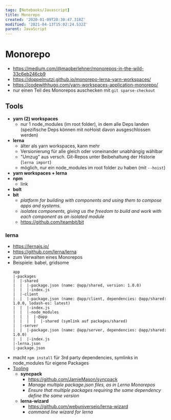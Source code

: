 ```yaml
---
tags: [Notebooks/Javascript]
title: Monorepo
created: '2020-01-09T20:30:47.318Z'
modified: '2021-04-13T15:02:24.532Z'
parent: JavaScript
---
```


# Monorepo
- <https://medium.com/@maoberlehner/monorepos-in-the-wild-33c6eb246cb9>
- <https://doppelmutzi.github.io/monorepo-lerna-yarn-workspaces/>
- <https://codewithhugo.com/yarn-workspaces-application-monorepo/>
- nur einen Teil des Monorepos auschecken mit `git sparse-checkout`


## Tools
- **yarn (2) workspaces**
  - nur 1 node_modules (im root folder), in dem alle Deps landen (spezifische Deps können mit noHoist davon ausgeschlossen werden)
- **lerna**
  - älter als yarn workspaces, kann mehr
  - Versionierung für alle gleich oder voneinander unabhängig wählbar
  - "Umzug" aus versch. Git-Repos unter Beibehaltung der Historie (`lerna import`)
  - möglich, nur ein node_modules im root folder zu haben (mit `--hoist`)
- **yarn workspaces + lerna**
- **npm**
  - link
- **bolt**
- **bit**
  - *platform for building with components and using them to compose apps and systems.*
  - *isolates components, giving us the freedom to build and work with each component as an isolated module*
  - <https://github.com/teambit/bit>

### lerna
- <https://lernajs.io/>
- <https://github.com/lerna/lerna>
- zum Verwalten eines Monorepos
- Beispiele: babel, gridsome
  ```
  app
  |-packages
  |  |-shared
  |  |  |-package.json (name: @app/shared, version: 1.0.0)
  |  |  |-index.js
  |  |-client
  |  |  |-package.json (name: @app/client, dependencies: @app/shared: 1.0.0, lodash-es: latest)
  |  |  |-index.js
  |  |  |-node_modules
  |  |  |  |-@app
  |  |  |  |  |-shared (symlink auf packages/shared)
  |  |-server
  |  |  |-package.json (name: @app/server, dependencies: @app/shared: 1.0.0)
  |  |  |-index.js
  |-lerna.json
  |-package.json
  ```
- macht `npm install` für 3rd party dependencies, symlinks in node_modules für eigene Packages
- <u>Tooling</u>
  - **syncpack**
    - <https://github.com/JamieMason/syncpack>
    - *Manage multiple package.json files, as in Lerna Monorepos*
    - *Ensure that multiple packages requiring the same dependency define the same version*
  - **lerna-wizard**
    - <https://github.com/webuniverseio/lerna-wizard>
    - *command line wizard for lerna*

